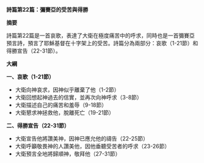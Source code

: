 **詩篇第22篇：彌賽亞的受苦與得勝**

**摘要**

詩篇第22篇是一首哀歌，表達了大衛在極度痛苦中的呼求，同時也是一首彌賽亞預言詩，預言了耶穌基督在十字架上的受苦。詩篇分為兩部分：哀歌（1-21節）和得勝宣告（22-31節）。

**大綱**

**一、哀歌（1-21節）**

* 大衛向神哀求，因神似乎離棄了他（1-2節）
* 大衛回想起神過去的信實，並再次向神呼求（3-8節）
* 大衛描述自己的痛苦和羞辱（9-18節）
* 大衛懇求神拯救他，脫離死亡（19-21節）

**二、得勝宣告（22-31節）**

* 大衛宣告他將讚美神，因神已應允他的禱告（22-25節）
* 大衛呼籲敬畏神的人讚美他，因他垂聽受苦者的呼求（23-26節）
* 大衛預言全地將歸順神，敬拜他（27-31節）